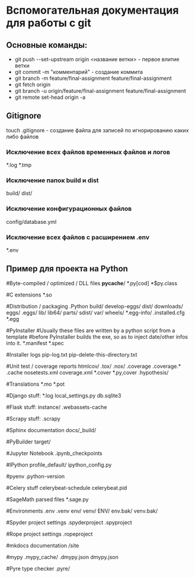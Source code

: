 # Вспомогательная документация для работы с git

## Основные команды:
* git push --set-upstream origin <название ветки> - первое влитие ветки
* git commit -m "комментарий" - создание коммита
* git branch -m feature/final-assignment feature/final-assignment
* git fetch origin
* git branch -u origin/feature/final-assignment feature/final-assignment
* git remote set-head origin -a


## Gitignore
  touch .gitignore - создание файла для записей по игнорированию каких либо файлов

### Исключение всех файлов временных файлов и логов
*.log
*.tmp

### Исключение папок build и dist
build/
dist/

### Исключение конфигурационных файлов
config/database.yml

### Исключение всех файлов с расширением .env
*.env

## Пример для проекта на Python

#Byte-compiled / optimized / DLL files
__pycache__/
*.py[cod]
*$py.class

#C extensions
*.so

#Distribution / packaging
.Python
build/
develop-eggs/
dist/
downloads/
eggs/
.eggs/
lib/
lib64/
parts/
sdist/
var/
wheels/
*.egg-info/
.installed.cfg
*.egg

#PyInstaller
#Usually these files are written by a python script from a template
#before PyInstaller builds the exe, so as to inject date/other infos into it.
*.manifest
*.spec

#Installer logs
pip-log.txt
pip-delete-this-directory.txt

#Unit test / coverage reports
htmlcov/
.tox/
.nox/
.coverage
.coverage.*
.cache
nosetests.xml
coverage.xml
*.cover
*.py,cover
.hypothesis/

#Translations
*.mo
*.pot

#Django stuff:
*.log
local_settings.py
db.sqlite3

#Flask stuff:
instance/
.webassets-cache

#Scrapy stuff:
.scrapy

#Sphinx documentation
docs/_build/

#PyBuilder
target/

#Jupyter Notebook
.ipynb_checkpoints

#IPython
profile_default/
ipython_config.py

#pyenv
.python-version

#Celery stuff
celerybeat-schedule
celerybeat.pid

#SageMath parsed files
*.sage.py

#Environments
.env
.venv
env/
venv/
ENV/
env.bak/
venv.bak/

#Spyder project settings
.spyderproject
.spyproject

#Rope project settings
.ropeproject

#mkdocs documentation
/site

#mypy
.mypy_cache/
.dmypy.json
dmypy.json

#Pyre type checker
.pyre/
